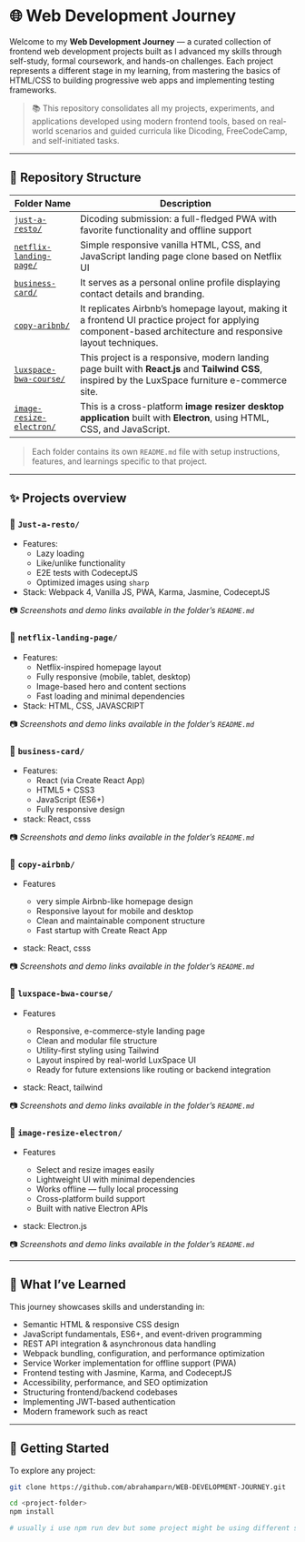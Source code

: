 # 🌐 Web Development Journey

Welcome to my **Web Development Journey** — a curated collection of frontend web development projects built as I advanced my skills through self-study, formal coursework, and hands-on challenges. Each project represents a different stage in my learning, from mastering the basics of HTML/CSS to building progressive web apps and implementing testing frameworks.

> 📚 This repository consolidates all my projects, experiments, and applications developed using modern frontend tools, based on real-world scenarios and guided curricula like Dicoding, FreeCodeCamp, and self-initiated tasks.

---

## 📁 Repository Structure

| Folder Name                                         | Description                                                                                                                                                  |
| --------------------------------------------------- | ------------------------------------------------------------------------------------------------------------------------------------------------------------ |
| [`just-a-resto/`](./Just-a-resto-main)              | Dicoding submission: a full-fledged PWA with favorite functionality and offline support                                                                      |
| [`netflix-landing-page/`](./netflix-landing-page)   | Simple responsive vanilla HTML, CSS, and JavaScript landing page clone based on Netflix UI                                                                   |
| [`business-card/`](./business-card/)                | It serves as a personal online profile displaying contact details and branding.                                                                              |
| [`copy-aribnb/`](./copy-aribnb)                     | It replicates Airbnb’s homepage layout, making it a frontend UI practice project for applying component-based architecture and responsive layout techniques. |
| [`luxspace-bwa-course/`](./luxspace-bwa-course)     | This project is a responsive, modern landing page built with **React.js** and **Tailwind CSS**, inspired by the LuxSpace furniture e-commerce site.          |
| [`image-resize-electron/`](./image-resize-electron) | This is a cross-platform **image resizer desktop application** built with **Electron**, using HTML, CSS, and JavaScript.                                     |

> Each folder contains its own `README.md` file with setup instructions, features, and learnings specific to that project.

---

## ✨ Projects overview

### 📁 `Just-a-resto/`

- Features:
  - Lazy loading
  - Like/unlike functionality
  - E2E tests with CodeceptJS
  - Optimized images using `sharp`
- Stack: Webpack 4, Vanilla JS, PWA, Karma, Jasmine, CodeceptJS

📷 _Screenshots and demo links available in the folder’s `README.md`_

### 📁 `netflix-landing-page/`

- Features:
  - Netflix-inspired homepage layout
  - Fully responsive (mobile, tablet, desktop)
  - Image-based hero and content sections
  - Fast loading and minimal dependencies
- Stack: HTML, CSS, JAVASCRIPT

📷 _Screenshots and demo links available in the folder’s `README.md`_

### 📁 `business-card/`

- Features:
  - React (via Create React App)
  - HTML5 + CSS3
  - JavaScript (ES6+)
  - Fully responsive design
- stack: React, csss

📷 _Screenshots and demo links available in the folder’s `README.md`_

### 📁 `copy-airbnb/`

- Features

  - very simple Airbnb-like homepage design
  - Responsive layout for mobile and desktop
  - Clean and maintainable component structure
  - Fast startup with Create React App

- stack: React, csss

📷 _Screenshots and demo links available in the folder’s `README.md`_

### 📁 `luxspace-bwa-course/`

- Features

  - Responsive, e-commerce-style landing page
  - Clean and modular file structure
  - Utility-first styling using Tailwind
  - Layout inspired by real-world LuxSpace UI
  - Ready for future extensions like routing or backend integration

- stack: React, tailwind

📷 _Screenshots and demo links available in the folder’s `README.md`_

### 📁 `image-resize-electron/`

- Features

  - Select and resize images easily
  - Lightweight UI with minimal dependencies
  - Works offline — fully local processing
  - Cross-platform build support
  - Built with native Electron APIs

- stack: Electron.js

📷 _Screenshots and demo links available in the folder’s `README.md`_

---

## 🧠 What I’ve Learned

This journey showcases skills and understanding in:

- Semantic HTML & responsive CSS design
- JavaScript fundamentals, ES6+, and event-driven programming
- REST API integration & asynchronous data handling
- Webpack bundling, configuration, and performance optimization
- Service Worker implementation for offline support (PWA)
- Frontend testing with Jasmine, Karma, and CodeceptJS
- Accessibility, performance, and SEO optimization
- Structuring frontend/backend codebases
- Implementing JWT-based authentication
- Modern framework such as react

---

## 🚀 Getting Started

To explore any project:

```bash
git clone https://github.com/abrahamparn/WEB-DEVELOPMENT-JOURNEY.git

cd <project-folder>
npm install

# usually i use npm run dev but some project might be using different script so please got to the project folder
```
